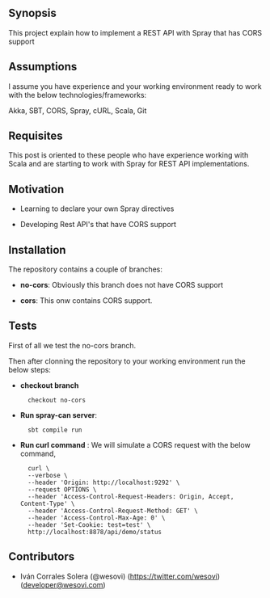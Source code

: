## Synopsis

This project explain how to implement a REST API with Spray that has CORS support

## Assumptions

I assume you have experience and your working environment ready to work with the below technologies/frameworks:

Akka, SBT, CORS, Spray, cURL, Scala, Git

## Requisites

This post is oriented to these people who have experience working with Scala and are starting to work with Spray for REST API implementations.

## Motivation

* Learning to declare your own Spray directives

* Developing Rest API's that have CORS support

## Installation

The repository contains a couple of branches:

* **no-cors**: Obviously this branch does not have CORS support

* **cors**: This onw contains CORS support.


## Tests

First of all we test the no-cors branch.

Then after clonning the repository to your working environment run the below steps:

* **checkout branch**

		checkout no-cors 

* **Run spray-can server**:

		sbt compile run

* **Run curl command** : We will simulate a CORS request with the below command,

		curl \
		--verbose \
		--header 'Origin: http://localhost:9292' \
		--request OPTIONS \
		--header 'Access-Control-Request-Headers: Origin, Accept, Content-Type' \
		--header 'Access-Control-Request-Method: GET' \
		--header 'Access-Control-Max-Age: 0' \
		--header 'Set-Cookie: test=test' \
		http://localhost:8878/api/demo/status  

## Contributors

* Iván Corrales Solera (@wesovi)  (https://twitter.com/wesovi) (developer@wesovi.com)
